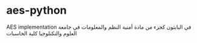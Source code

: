 # aes-python
AES implementation في البايثون كجزء من مادة أمنية النظم والمعلومات في جامعة العلوم والتكنلوجيا كلية الحاسبات
